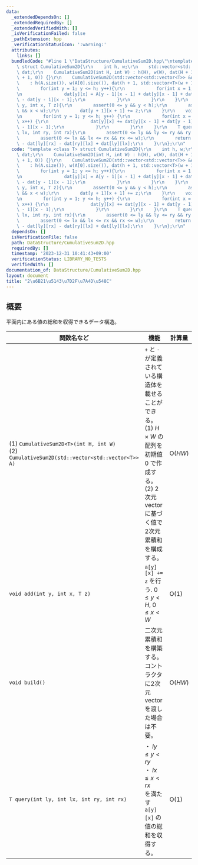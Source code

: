 ```yaml
---
data:
  _extendedDependsOn: []
  _extendedRequiredBy: []
  _extendedVerifiedWith: []
  _isVerificationFailed: false
  _pathExtension: hpp
  _verificationStatusIcon: ':warning:'
  attributes:
    links: []
  bundledCode: "#line 1 \"DataStructure/CumulativeSum2D.hpp\"\ntemplate <class T>\
    \ struct CumulativeSum2D{\r\n    int h, w;\r\n    std::vector<std::vector<T>>\
    \ dat;\r\n    CumulativeSum2D(int H, int W) : h(H), w(W), dat(H + 1, std::vector<T>(W\
    \ + 1, 0)) {}\r\n    CumulativeSum2D(std::vector<std::vector<T>> &A) \r\n    \
    \    : h(A.size()), w(A[0].size()), dat(h + 1, std::vector<T>(w + 1, 0)) {\r\n\
    \        for(int y = 1; y <= h; y++){\r\n            for(int x = 1; x <= w; x++){\r\
    \n                dat[y][x] = A[y - 1][x - 1] + dat[y][x - 1] + dat[y - 1][x]\
    \ - dat[y - 1][x - 1];\r\n            }\r\n        }\r\n    }\r\n    void add(int\
    \ y, int x, T z){\r\n        assert(0 <= y && y < h);\r\n        assert(0 <= x\
    \ && x < w);\r\n        dat[y + 1][x + 1] += z;\r\n    }\r\n    void build(){\r\
    \n        for(int y = 1; y <= h; y++) {\r\n            for(int x = 1; x <= w;\
    \ x++) {\r\n                dat[y][x] += dat[y][x - 1] + dat[y - 1][x] - dat[y\
    \ - 1][x - 1];\r\n            }\r\n        }\r\n    }\r\n    T query(int ly, int\
    \ lx, int ry, int rx){\r\n        assert(0 <= ly && ly <= ry && ry <= h);\r\n\
    \        assert(0 <= lx && lx <= rx && rx <= w);\r\n        return dat[ry][rx]\
    \ - dat[ly][rx] - dat[ry][lx] + dat[ly][lx];\r\n    }\r\n};\r\n"
  code: "template <class T> struct CumulativeSum2D{\r\n    int h, w;\r\n    std::vector<std::vector<T>>\
    \ dat;\r\n    CumulativeSum2D(int H, int W) : h(H), w(W), dat(H + 1, std::vector<T>(W\
    \ + 1, 0)) {}\r\n    CumulativeSum2D(std::vector<std::vector<T>> &A) \r\n    \
    \    : h(A.size()), w(A[0].size()), dat(h + 1, std::vector<T>(w + 1, 0)) {\r\n\
    \        for(int y = 1; y <= h; y++){\r\n            for(int x = 1; x <= w; x++){\r\
    \n                dat[y][x] = A[y - 1][x - 1] + dat[y][x - 1] + dat[y - 1][x]\
    \ - dat[y - 1][x - 1];\r\n            }\r\n        }\r\n    }\r\n    void add(int\
    \ y, int x, T z){\r\n        assert(0 <= y && y < h);\r\n        assert(0 <= x\
    \ && x < w);\r\n        dat[y + 1][x + 1] += z;\r\n    }\r\n    void build(){\r\
    \n        for(int y = 1; y <= h; y++) {\r\n            for(int x = 1; x <= w;\
    \ x++) {\r\n                dat[y][x] += dat[y][x - 1] + dat[y - 1][x] - dat[y\
    \ - 1][x - 1];\r\n            }\r\n        }\r\n    }\r\n    T query(int ly, int\
    \ lx, int ry, int rx){\r\n        assert(0 <= ly && ly <= ry && ry <= h);\r\n\
    \        assert(0 <= lx && lx <= rx && rx <= w);\r\n        return dat[ry][rx]\
    \ - dat[ly][rx] - dat[ry][lx] + dat[ly][lx];\r\n    }\r\n};\r\n"
  dependsOn: []
  isVerificationFile: false
  path: DataStructure/CumulativeSum2D.hpp
  requiredBy: []
  timestamp: '2023-12-31 10:41:43+09:00'
  verificationStatus: LIBRARY_NO_TESTS
  verifiedWith: []
documentation_of: DataStructure/CumulativeSum2D.hpp
layout: document
title: "2\u6B21\u5143\u7D2F\u7A4D\u548C"
---
```


## 概要
平面内にある値の総和を収得できるデータ構造。

|関数名など|機能|計算量|
|---------|----|-----|
|(1) `CumulativeSum2D<T>(int H, int W)` <br> (2) `CumulativeSum2D(std::vector<std::vector<T>> A)`| `+` と `-` が定義されている構造体を載せることができる。<br> (1) $H \times W$ の配列を初期値 $0$ で作成する。 <br> (2) 2次元 vector に基づく値で 2次元累積和を構成する。| $\text{O}(HW)$ |
|`void add(int y, int x, T z)`| `a[y][x] += z` を行う.  $0 \leq y < H$, $0 \leq x < W$ | $\text{O}(1)$|
|`void build()`| 二次元累積和を構築する。コントラクタに2次元vectorを渡した場合は不要。| $\text{O}(HW)$ |
|`T query(int ly, int lx, int ry, int rx)`| ・ $ly \leq y < ry$ <br> ・ $lx \leq x < rx$ <br> を満たす `a[y][x]` の値の総和を収得する。| $\text{O}(1)$ |
